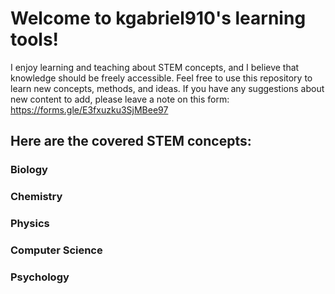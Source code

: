 # Welcome to kgabriel910's learning tools!
I enjoy learning and teaching about STEM concepts, and I believe that knowledge should be freely accessible. Feel free to use this repository to learn new concepts, methods, and ideas. If you have any suggestions about new content to add, please leave a note on this form: https://forms.gle/E3fxuzku3SjMBee97

## Here are the covered STEM concepts:
### Biology
### Chemistry
### Physics
### Computer Science
### Psychology
